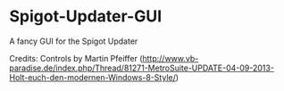Spigot-Updater-GUI
==================

A fancy GUI for the Spigot Updater

Credits:
Controls by Martin Pfeiffer
(http://www.vb-paradise.de/index.php/Thread/81271-MetroSuite-UPDATE-04-09-2013-Holt-euch-den-modernen-Windows-8-Style/)

